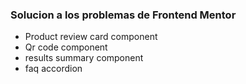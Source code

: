### Solucion a los problemas de Frontend Mentor

- Product review card component
- Qr code component
- results summary component
- faq accordion